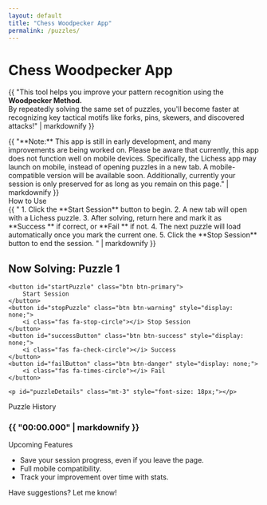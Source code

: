 ```yaml
---
layout: default
title: "Chess Woodpecker App"
permalink: /puzzles/
---
```


<h1><i class="fa-solid fa-crow"></i> Chess Woodpecker App</h1>

{{ "This tool helps you improve your pattern recognition using the **Woodpecker Method.**  
By repeatedly solving the same set of puzzles, you'll become faster at recognizing key tactical motifs like forks, pins, skewers, and discovered attacks!" | markdownify }}

<div class="alert alert-warning" role="alert">
    {{ "**Note:** This app is still in early development, and many improvements are being worked on. Please be aware that currently, this app does not function well on mobile devices. Specifically, the Lichess app may launch on mobile, instead of opening puzzles in a new tab. A mobile-compatible version will be available soon. Additionally, currently your session is only preserved for as long as you remain on this page." | markdownify }}
</div>

<div class="card bg-dark text-light mb-4">
    <div class="card-header text-warning">
        <i class="fas fa-info-circle"></i> How to Use
    </div>
    <div class="card-body">
        {{ "
1. Click the **<span class='text-primary'>Start Session</span>** button to begin.
2. A new tab will open with a Lichess puzzle.
3. After solving, return here and mark it as  
   **<span class='text-success'>Success <i class='fas fa-check-circle'></i></span>** if correct, or  
   **<span class='text-danger'>Fail <i class='fas fa-times-circle'></i></span>** if not.
4. The next puzzle will load automatically once you mark the current one.
5. Click the **<span class='text-warning'>Stop Session</span>** button to end the session.
        " | markdownify }}
    </div>
</div>

<div id="puzzle-container" class="text-center">
    <h2 class="text-warning"><i class="fas fa-chess-knight"></i> Now Solving: <span id="puzzleTitle">Puzzle 1</span> <i class="fas fa-chess-knight"></i></h2>

    <button id="startPuzzle" class="btn btn-primary">
        Start Session
    </button>
    <button id="stopPuzzle" class="btn btn-warning" style="display: none;">
        <i class="fas fa-stop-circle"></i> Stop Session
    </button>
    <button id="successButton" class="btn btn-success" style="display: none;">
        <i class="fas fa-check-circle"></i> Success
    </button>
    <button id="failButton" class="btn btn-danger" style="display: none;">
        <i class="fas fa-times-circle"></i> Fail
    </button>

    <p id="puzzleDetails" class="mt-3" style="font-size: 18px;"></p>
</div>

<div class="card bg-dark text-light mt-4">
    <div class="card-header text-warning">
        <i class="fas fa-stopwatch"></i> Puzzle History
    </div>
    <div class="card-body">
        <ul id="puzzleHistory" class="list-unstyled">
            <!-- Puzzle times will be dynamically added here -->
        </ul>
				<h3 class="text-info">
            {{ "<span id='totalTime' class='display-6'>00:00.000</span>" | markdownify }}
        </h3>
    </div>
</div>

<div class="card bg-dark text-light mt-5">
    <div class="card-header text-warning">
        <i class="fas fa-hourglass-half"></i> Upcoming Features
    </div>
    <div class="card-body">
        <ul class="list-unstyled">
            <li><i class="fas fa-user-lock text-info"></i> Save your session progress, even if you leave the page.</li>
            <li><i class="fas fa-mobile-alt text-info"></i> Full mobile compatibility.</li>
            <li><i class="fas fa-chart-line text-info"></i> Track your improvement over time with stats.</li>
        </ul>
        <p>Have suggestions? Let me know!</p>
    </div>
</div>


<script src="/assets/js/puzzles.js"></script>
